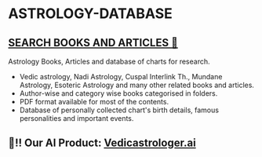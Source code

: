 # ASTROLOGY-DATABASE
## [SEARCH BOOKS AND ARTICLES 🔎](https://github.com/Rajesh-Lohith/ASTROLOGY-BOOKS-DATABASE/find/master)

Astrology Books, Articles and database of charts for research.

- Vedic astrology, Nadi Astrology, Cuspal Interlink Th., Mundane Astrology, Esoteric Astrology and many other related books and articles.
- Author-wise and category wise books categorised in folders.
- PDF format available for most of the contents.
- Database of personally collected chart's birth details, famous personalities and important events.

## 🔴‼️ Our AI Product: [Vedicastrologer.ai](https://vedicastrologer.ai/)
